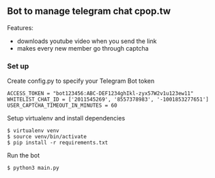## Bot to manage telegram chat cpop.tw

Features:

* downloads youtube video when you send the link
* makes every new member go through captcha

### Set up

Create config.py to specify your Telegram Bot token

```
ACCESS_TOKEN = "bot123456:ABC-DEF1234ghIkl-zyx57W2v1u123ew11"
WHITELIST_CHAT_ID = ['2011545269', '8557378983', '-1001853277651']
USER_CAPTCHA_TIMEOUT_IN_MINUTES = 60
```

Setup virtualenv and install dependencies

```
$ virtualenv venv
$ source venv/bin/activate
$ pip install -r requirements.txt
```

Run the bot

`$ python3 main.py`
